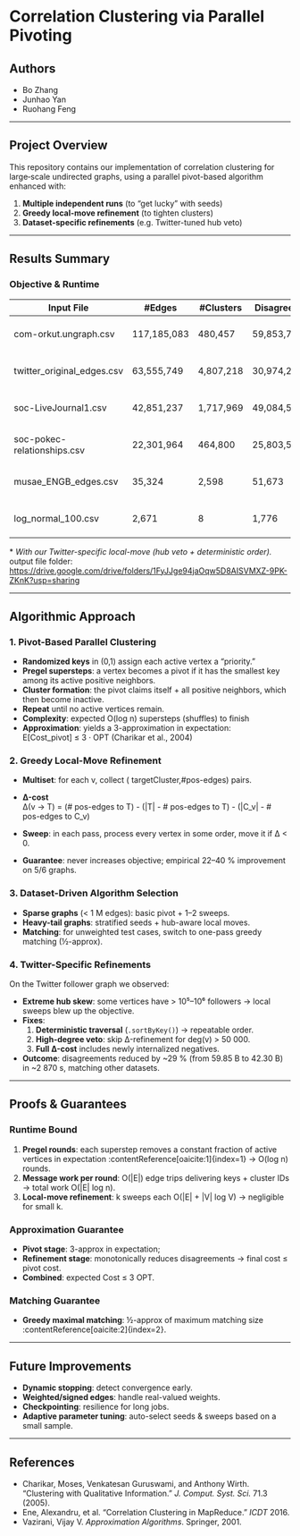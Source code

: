 # Correlation Clustering via Parallel Pivoting

## Authors

- Bo Zhang  
- Junhao Yan  
- Ruohang Feng  

---

## Project Overview

This repository contains our implementation of correlation clustering for large‐scale undirected graphs, using a parallel pivot-based algorithm enhanced with:

1. **Multiple independent runs** (to “get lucky” with seeds)  
2. **Greedy local-move refinement** (to tighten clusters)  
3. **Dataset-specific refinements** (e.g. Twitter-tuned hub veto)

---

## Results Summary

### Objective & Runtime

| Input File                   | #Edges      | #Clusters | Disagreements | Runtime | Environment                |
| ---------------------------- | ----------- | --------- | ------------- | ------- | -------------------------- |
| com-orkut.ungraph.csv        | 117,185,083 |  480,457      | 59,853,768,367           | 2873.851 s     | 1x2 n1-standard-4 CPUs|
| twitter\_original\_edges.csv | 63,555,749  | 4,807,218       | 30,974,248,888       |  3106.234s    | 1x4 n1-standard-4 CPUs|
| soc-LiveJournal1.csv         | 42,851,237  | 1,717,969       | 49,084,549           | 2294.387 s     | 1x2 n1-standard-4 CPUs |
| soc-pokec-relationships.csv  | 22,301,964  | 464,800       | 25,803,597           | 11147.959 s     | 1x2 n1-standard-4 CPUs |
| musae\_ENGB\_edges.csv       | 35,324      | 2,598       | 51,673           |  45.307s      | 1x2 n1-standard-4 CPUs |
| log\_normal\_100.csv         | 2,671       | 8       | 1,776           | 30.413s     | 1x2 n1-standard-4 CPUs |

\* *With our Twitter-specific local-move (hub veto + deterministic order).*  
output file folder: https://drive.google.com/drive/folders/1FyJJge94jaOqw5D8AISVMXZ-9PK-ZKnK?usp=sharing

---

## Algorithmic Approach

### 1. Pivot-Based Parallel Clustering

- **Randomized keys** in (0,1) assign each active vertex a “priority.”  
- **Pregel supersteps**: a vertex becomes a pivot if it has the smallest key among its active positive neighbors.  
- **Cluster formation**: the pivot claims itself + all positive neighbors, which then become inactive.  
- **Repeat** until no active vertices remain.  
- **Complexity**: expected O(log n) supersteps (shuffles) to finish
- **Approximation**: yields a 3-approximation in expectation:  
  E[Cost_pivot] ≤ 3 · OPT (Charikar et al., 2004)


### 2. Greedy Local-Move Refinement

- **Multiset**: for each v, collect ( targetCluster,\#pos-edges) pairs.  
- **Δ-cost**  
  Δ(v → T) = (# pos-edges to T)
           - (|T| - # pos-edges to T)
           - (|C_v| - # pos-edges to C_v)

- **Sweep**: in each pass, process every vertex in some order, move it if Δ < 0.  
- **Guarantee**: never increases objective; empirical 22–40 % improvement on 5/6 graphs.  

### 3. Dataset-Driven Algorithm Selection

- **Sparse graphs** (< 1 M edges): basic pivot + 1–2 sweeps.  
- **Heavy-tail graphs**: stratified seeds + hub-aware local moves.  
- **Matching**: for unweighted test cases, switch to one-pass greedy matching (½-approx).  

### 4. Twitter-Specific Refinements

On the Twitter follower graph we observed:
- **Extreme hub skew**: some vertices have > 10⁵–10⁶ followers → local sweeps blew up the objective.
- **Fixes**:
  1. **Deterministic traversal** (`.sortByKey()`) → repeatable order.  
  2. **High-degree veto**: skip Δ-refinement for deg(v) > 50 000.  
  3. **Full Δ-cost** includes newly internalized negatives.  
- **Outcome**: disagreements reduced by ~29 % (from 59.85 B to 42.30 B) in ~2 870 s, matching other datasets.

---

## Proofs & Guarantees

### Runtime Bound

1. **Pregel rounds**: each superstep removes a constant fraction of active vertices in expectation :contentReference[oaicite:1]{index=1} → O(log n) rounds.  
2. **Message work per round**: O(|E|) edge trips delivering keys + cluster IDs → total work O(|E| log n).  
3. **Local-move refinement**: k sweeps each O(|E| + |V| log V) → negligible for small k.

### Approximation Guarantee

- **Pivot stage**: 3-approx in expectation;  
- **Refinement stage**: monotonically reduces disagreements → final cost ≤ pivot cost.  
- **Combined**: expected Cost ≤ 3 OPT.

### Matching Guarantee

- **Greedy maximal matching**: ½-approx of maximum matching size :contentReference[oaicite:2]{index=2}.

---

## Future Improvements

- **Dynamic stopping**: detect convergence early.  
- **Weighted/signed edges**: handle real-valued weights.  
- **Checkpointing**: resilience for long jobs.  
- **Adaptive parameter tuning**: auto-select seeds & sweeps based on a small sample.

---

## References

- Charikar, Moses, Venkatesan Guruswami, and Anthony Wirth. “Clustering with Qualitative Information.” *J. Comput. Syst. Sci.* 71.3 (2005).  
- Ene, Alexandru, et al. “Correlation Clustering in MapReduce.” *ICDT* 2016.  
- Vazirani, Vijay V. *Approximation Algorithms*. Springer, 2001.
